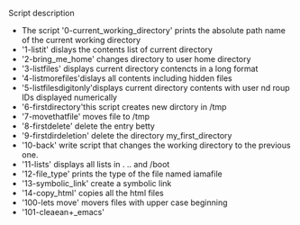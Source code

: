 Script description
- The script '0-current_working_directory' prints the absolute path name of the current working directory
- '1-listit' dislays the contents list of current directory
- '2-bring_me_home' changes directory to user home directory
- '3-listfiles' displays current directory contencts in a long format
- '4-listmorefiles'dislays all contents including hidden files
- '5-listfilesdigitonly'displays current directory contents with user nd roup IDs displayed numerically
- '6-firstdirectory'this script creates new dirctory in /tmp
- '7-movethatfile' moves file to /tmp
- '8-firstdelete' delete the entry betty
- '9-firstdirdeletion' delete the directory my_first_directory
- '10-back' write script that changes the working directory to the previous one.
- '11-lists' displays all lists in . .. and /boot
- '12-file_type' prints the type of the file named iamafile
- '13-symbolic_link' create a symbolic link
- '14-copy_html' copies all the html files
- '100-lets move' movers files with upper case beginning
- '101-cleaean+_emacs' 
